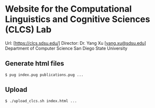 # Website for the Computational Linguistics and Cognitive Sciences (CLCS) Lab 
Url: [https://clcs.sdsu.edu/]
Director: Dr. Yang Xu [yang.xu@sdsu.edu]
Department of Computer Science
San Diego State University

## Generate html files
```
$ pug index.pug publications.pug ...
```

## Upload
```
$ ./upload_clcs.sh index.html ...
```
